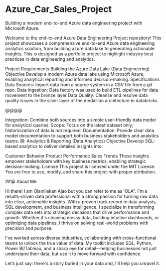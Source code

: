 # Azure_Car_Sales_Project

Building a modern end-to-end Azure data engineering project with Microsoft Azure.

Welcome to the end-to-end Azure Data Engineering Project repository! This project showcases a comprehensive end-to-end Azure data engineering analytics solution, from building azure data lake to generating actionable insights. This is designed as a portfolio project to highlight industry best practices in data engineering and analytics.

Project Requirements
Building the Azure Data Lake (Data Engineering)
Objective
Develop a modern Azure data lake using Microsoft Azure, enabling analytical reporting and informed decision-making.
Specifications
Data Sources: Import data from a source system in a CSV file from a git repo.
Data Ingestion: Data factory was used to build ETL pipelines for data movement to the bronze layer
Data Quality: Cleanse and resolve data quality issues in the silver layer of the medallion architecture in databricks.

@@@@

Integration: Combine both sources into a simple user-friendly data model for analytical queries.
Scope: Focus on the latest dataset only; historicization of data is not required.
Documentation: Provide clear data model documentation to support both business stakeholders and analytics teams.
BI: Analytics & Reporting (Data Analytics)
Objective
Develop SQL-based analytics to deliver detailed insights into:

Customer Behavior
Product Performance
Sales Trends
These insights empower stakeholders with key business metrics, enabling strategic decision-making.
License
This project is licensed under the MIT License. You are free to use, modify, and share this project with proper attribution.

##😀 About Me

Hi there! I am Olamilekan Ajao but you can refer to me as 'OLA". I'm a results-driven data professional with a strong passion for turning raw data into clear, actionable insights. With a proven track record in data analysis, SQL development, and business intelligence, I specialize in transforming complex data sets into strategic decisions that drive performance and growth. Whether it's cleaning messy data, building intuitive dashboards, or optimizing data pipelines, I thrive on solving real-world problems with precision and purpose.

I've worked across diverse industries, collaborating with cross-functional teams to unlock the true value of data. My toolkit includes SQL, Python, Power BI/Tableau, and a sharp eye for detail—helping businesses not just understand their data, but use it to move forward with confidence.

Let’s just say: there's a story buried in your data and, I'll help you unravel it.
